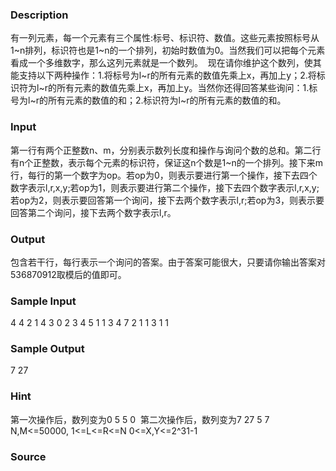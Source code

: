 
### Description
有一列元素，每一个元素有三个属性:标号、标识符、数值。这些元素按照标号从1~n排列，标识符也是1~n的一个排列，初始时数值为0。当然我们可以把每个元素看成一个多维数字，那么这列元素就是一个数列。 
现在请你维护这个数列，使其能支持以下两种操作：1.将标号为l~r的所有元素的数值先乘上x，再加上y；2.将标识符为l~r的所有元素的数值先乘上x，再加上y。当然你还得回答某些询问：1.标号为l~r的所有元素的数值的和；2.标识符为l~r的所有元素的数值的和。 



### Input
第一行有两个正整数n、m，分别表示数列长度和操作与询问个数的总和。第二行有n个正整数，表示每个元素的标识符，保证这n个数是1~n的一个排列。接下来m行，每行的第一个数字为op。若op为0，则表示要进行第一个操作，接下去四个数字表示l,r,x,y;若op为1，则表示要进行第二个操作，接下去四个数字表示l,r,x,y;若op为2，则表示要回答第一个询问，接下去两个数字表示l,r;若op为3，则表示要回答第二个询问，接下去两个数字表示l,r。 


### Output
包含若干行，每行表示一个询问的答案。由于答案可能很大，只要请你输出答案对536870912取模后的值即可。 


### Sample Input
4 4 
2 1 4 3 
0 2 3 4 5 
1 1 3 4 7 
2 1 1 
3 1 1 
### Sample Output
7 
27 
### Hint
第一次操作后，数列变为0 5 5 0 
第二次操作后，数列变为7 27 5 7 
N,M<=50000, 1<=L<=R<=N 0<=X,Y<=2^31-1

### Source
